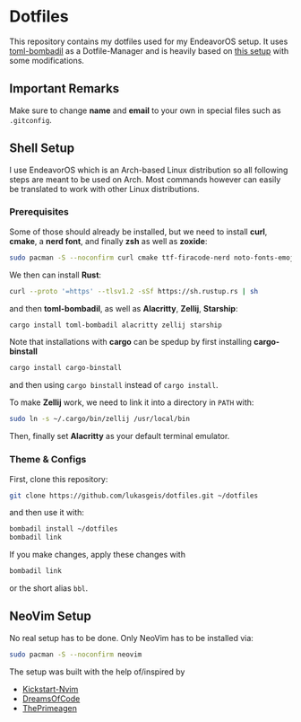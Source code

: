 # Dotfiles

This repository contains my dotfiles used for my EndeavorOS setup.
It uses [toml-bombadil](https://github.com/oknozor/toml-bombadil) as a Dotfile-Manager and is heavily based on [this setup](https://github.com/EldosHD/dotFiles) with some modifications.

## Important Remarks

Make sure to change **name** and **email** to your own in special files such as `.gitconfig`.


## Shell Setup

I use EndeavorOS which is an Arch-based Linux distribution so all following steps are meant to be used on Arch.
Most commands however can easily be translated to work with other Linux distributions.

### Prerequisites

Some of those should already be installed, but we need to install **curl**, **cmake**, a **nerd font**, and finally **zsh** as well as **zoxide**:
```bash
sudo pacman -S --noconfirm curl cmake ttf-firacode-nerd noto-fonts-emoji zsh zoxide
```

We then can install **Rust**:
```bash
curl --proto '=https' --tlsv1.2 -sSf https://sh.rustup.rs | sh
```
and then **toml-bombadil**, as well as **Alacritty**, **Zellij**, **Starship**:
```bash
cargo install toml-bombadil alacritty zellij starship
```

Note that installations with **cargo** can be spedup by first installing **cargo-binstall**
```bash
cargo install cargo-binstall
```
and then using `cargo binstall` instead of `cargo install`.

To make **Zellij** work, we need to link it into a directory in `PATH` with:
```bash
sudo ln -s ~/.cargo/bin/zellij /usr/local/bin
```

Then, finally set **Alacritty** as your default terminal emulator.

### Theme & Configs

First, clone this repository:
```bash
git clone https://github.com/lukasgeis/dotfiles.git ~/dotfiles
```
and then use it with:
```bash
bombadil install ~/dotfiles
bombadil link
```

If you make changes, apply these changes with 
```bash
bombadil link
```
or the short alias `bbl`.


## NeoVim Setup

No real setup has to be done.
Only NeoVim has to be installed via:
```bash
sudo pacman -S --noconfirm neovim 
```

The setup was built with the help of/inspired by
* [Kickstart-Nvim](https://github.com/nvim-lua/kickstart.nvim/tree/master)
* [DreamsOfCode](https://github.com/dreamsofcode-io/DreamNvim/tree/main)
* [ThePrimeagen](https://www.youtube.com/watch?v=w7i4amO_zaE&ab_channel=ThePrimeagen)
